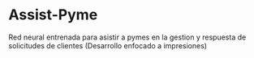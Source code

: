 # Assist-Pyme
Red neural entrenada para asistir a pymes en la gestion y respuesta de solicitudes de clientes (Desarrollo enfocado a impresiones)
